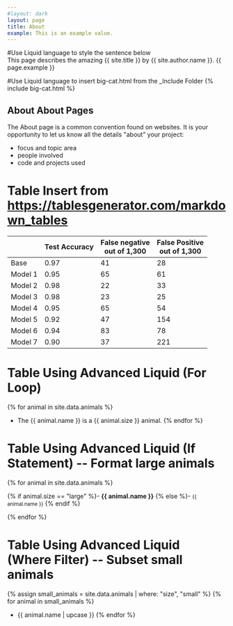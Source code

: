 ```yaml
---
#layout: dark
layout: page
title: About
example: This is an example value.
---
```



#Use Liquid language to style the sentence below  
This page describes the amazing {{ site.title }} by {{ site.author.name }}.
{{ page.example }}


#Use Liquid language to insert big-cat.html from the _Include Folder 
{% include big-cat.html %}



## About About Pages

The About page is a common convention found on websites.
It is your opportunity to let us know all the details "about" your project:

- focus and topic area
- people involved
- code and projects used

# Table Insert from https://tablesgenerator.com/markdown_tables


|         	| Test Accuracy 	| False negative<br>out of 1,300 	| False Positive<br>out of 1,300 	|
|---------	|---------------	|--------------------------------	|--------------------------------	|
| Base    	|      0.97     	|               41               	|               28               	|
| Model 1 	|      0.95     	|               65               	|               61               	|
| Model 2 	|      0.98     	|               22               	|               33               	|
| Model 3 	|      0.98     	|               23               	|               25               	|
| Model 4 	|      0.95     	|               65               	|               54               	|
| Model 5 	|      0.92     	|               47               	|               154              	|
| Model 6 	|      0.94     	|               83               	|               78               	|
| Model 7 	|      0.90     	|               37               	|               221              	|


# Table Using Advanced Liquid (For Loop)

{% for animal in site.data.animals %}
- The {{ animal.name }} is a {{ animal.size }} animal.
{% endfor %}

# Table Using Advanced Liquid (If Statement) -- Format large animals

{% for animal in site.data.animals %}

{% if animal.size == "large" %}- <strong style="color: {{ animal.color }};">{{ animal.name }}</strong>
{% else %}- <small>{{ animal.name }}</small>
{% endif %}

{% endfor %}


# Table Using Advanced Liquid (Where Filter) -- Subset small animals

{% assign small_animals = site.data.animals | where: "size", "small" %}
{% for animal in small_animals %}
- {{ animal.name | upcase }}
{% endfor %}
